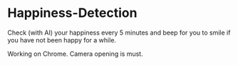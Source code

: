 # Happiness-Detection
Check (with AI) your happiness every 5 minutes and beep for you to smile if you have not been happy for a while.

Working on Chrome. Camera opening is must.
